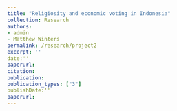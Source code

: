 ```yaml
---
title: "Religiosity and economic voting in Indonesia"
collection: Research
authors: 
- admin
- Matthew Winters
permalink: /research/project2
excerpt: ''
date:''
paperurl: 
citation:
publication: 
publication_types: ["3"]
publishDate:''
paperurl: 
---
```


